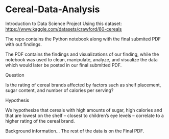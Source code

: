 # Cereal-Data-Analysis
Introduction to Data Science Project
Using this dataset: https://www.kaggle.com/datasets/crawford/80-cereals

The repo contains the Python notebook along with the final submited PDF with out findings.

The PDF contains the findings and visualizations of our finding, while the notebook was used to clean, manipulate, analyze, and visualize the data which would later be posted in our final submitted PDF.


Question

Is the rating of cereal brands affected by factors such as shelf placement, sugar content, and number of calories per serving?

Hypothesis

We hypothesize that cereals with high amounts of sugar, high calories and that are lowest
on the shelf – closest to children’s eye levels – correlate to a higher rating of the cereal
brand.

Background information...
The rest of the data is on the Final PDF.
